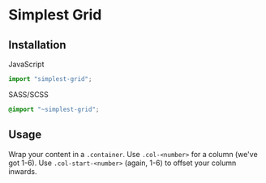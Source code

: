 # Simplest Grid

## Installation

JavaScript

```javascript
import "simplest-grid";
```

SASS/SCSS

```scss
@import "~simplest-grid";
```

## Usage

Wrap your content in a `.container`. Use `.col-<number>` for a column (we've got 1-6). Use `.col-start-<number>` (again, 1-6) to offset your column inwards.
